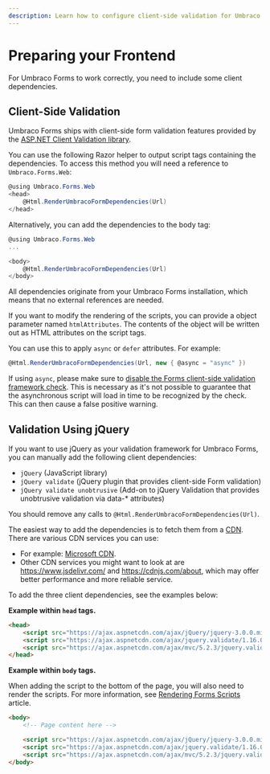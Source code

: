 ```yaml
---
description: Learn how to configure client-side validation for Umbraco forms by including and setting up the necessary libraries for different validation approaches
---
```

# Preparing your Frontend

For Umbraco Forms to work correctly, you need to include some client dependencies.

## Client-Side Validation

Umbraco Forms ships with client-side form validation features provided by the [ASP.NET Client Validation library](https://github.com/haacked/aspnet-client-validation).

You can use the following Razor helper to output script tags containing the dependencies. To access this method you will need a reference to `Umbraco.Forms.Web`:

```csharp
@using Umbraco.Forms.Web
<head>
    @Html.RenderUmbracoFormDependencies(Url)
</head>
```

Alternatively, you can add the dependencies to the body tag:

```csharp
@using Umbraco.Forms.Web
...

<body>
    @Html.RenderUmbracoFormDependencies(Url)
</body>
```

All dependencies originate from your Umbraco Forms installation, which means that no external references are needed.

If you want to modify the rendering of the scripts, you can provide a object parameter named `htmlAttributes`. The contents of the object will be written out as HTML attributes on the script tags.

You can use this to apply `async` or `defer` attributes. For example:

```csharp
@Html.RenderUmbracoFormDependencies(Url, new { @async = "async" })
```

If using `async`, please make sure to [disable the Forms client-side validation framework check](../developer/configuration/README.md#disableclientsidevalidationdependencycheck). This is necessary as it's not possible to guarantee that the asynchronous script will load in time to be recognized by the check. This can then cause a false positive warning.

## Validation Using jQuery

If you want to use jQuery as your validation framework for Umbraco Forms, you can manually add the following client dependencies:

- `jQuery` (JavaScript library)
- `jQuery validate` (jQuery plugin that provides client-side Form validation)
- `jQuery validate unobtrusive` (Add-on to jQuery Validation that provides unobtrusive validation via data-* attributes)

You should remove any calls to `@Html.RenderUmbracoFormDependencies(Url)`.

The easiest way to add the dependencies is to fetch them from a [CDN](https://en.wikipedia.org/wiki/Content_delivery_network). There are various CDN services you can use:

- For example: [Microsoft CDN](https://docs.microsoft.com/en-us/aspnet/ajax/cdn/overview).
- Other CDN services you might want to look at are https://www.jsdelivr.com/ and https://cdnjs.com/about, which may offer better performance and more reliable service.

To add the three client dependencies, see the examples below:

**Example within `head` tags.**

```html
<head>
    <script src="https://ajax.aspnetcdn.com/ajax/jQuery/jquery-3.0.0.min.js"></script>
    <script src="https://ajax.aspnetcdn.com/ajax/jquery.validate/1.16.0/jquery.validate.min.js"></script>
    <script src="https://ajax.aspnetcdn.com/ajax/mvc/5.2.3/jquery.validate.unobtrusive.min.js"></script>
</head>
```

**Example within `body` tags.**

When adding the script to the bottom of the page, you will also need to render the scripts. For more information, see [Rendering Forms Scripts](rendering-scripts.md) article.

```html
<body>
    <!-- Page content here -->

    <script src="https://ajax.aspnetcdn.com/ajax/jQuery/jquery-3.0.0.min.js"></script>
    <script src="https://ajax.aspnetcdn.com/ajax/jquery.validate/1.16.0/jquery.validate.min.js"></script>
    <script src="https://ajax.aspnetcdn.com/ajax/mvc/5.2.3/jquery.validate.unobtrusive.min.js"></script>
</body>
```
